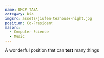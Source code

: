 ```yaml
---
name: UMCP TASA
category: bio
imgsrc: assets/jiufen-teahouse-night.jpg
position: Co-President
majors: 
  - Computer Science
  - Music
---
```


A wonderful position that can **test** many things
